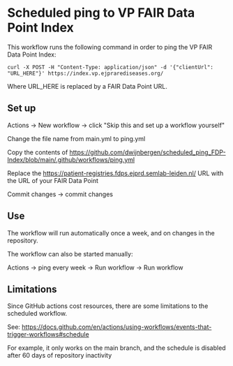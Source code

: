 # Scheduled ping to VP FAIR Data Point Index

This workflow runs the following command in order to ping the VP FAIR Data Point Index:

```
curl -X POST -H "Content-Type: application/json" -d '{"clientUrl": "URL_HERE"}' https://index.vp.ejprarediseases.org/
```

Where URL_HERE is replaced by a FAIR Data Point URL.

## Set up
Actions -> New workflow -> click "Skip this and set up a workflow yourself"

Change the file name from main.yml to ping.yml

Copy the contents of https://github.com/dwijnbergen/scheduled_ping_FDP-Index/blob/main/.github/workflows/ping.yml

Replace the https://patient-registries.fdps.ejprd.semlab-leiden.nl/ URL with the URL of your FAIR Data Point

Commit changes -> commit changes

## Use
The workflow will run automatically once a week, and on changes in the repository.

The workflow can also be started manually:

Actions -> ping every week -> Run workflow -> Run workflow

## Limitations
Since GitHub actions cost resources, there are some limitations to the scheduled workflow.

See: https://docs.github.com/en/actions/using-workflows/events-that-trigger-workflows#schedule

For example, it only works on the main branch, and the schedule is disabled after 60 days of repository inactivity
